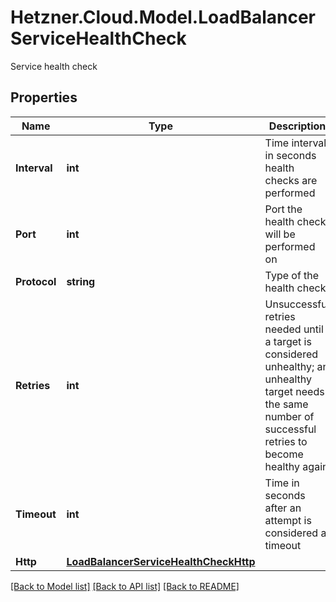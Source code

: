 # Hetzner.Cloud.Model.LoadBalancerServiceHealthCheck
Service health check

## Properties

Name | Type | Description | Notes
------------ | ------------- | ------------- | -------------
**Interval** | **int** | Time interval in seconds health checks are performed | 
**Port** | **int** | Port the health check will be performed on | 
**Protocol** | **string** | Type of the health check | 
**Retries** | **int** | Unsuccessful retries needed until a target is considered unhealthy; an unhealthy target needs the same number of successful retries to become healthy again | 
**Timeout** | **int** | Time in seconds after an attempt is considered a timeout | 
**Http** | [**LoadBalancerServiceHealthCheckHttp**](LoadBalancerServiceHealthCheckHttp.md) |  | [optional] 

[[Back to Model list]](../../README.md#documentation-for-models) [[Back to API list]](../../README.md#documentation-for-api-endpoints) [[Back to README]](../../README.md)

